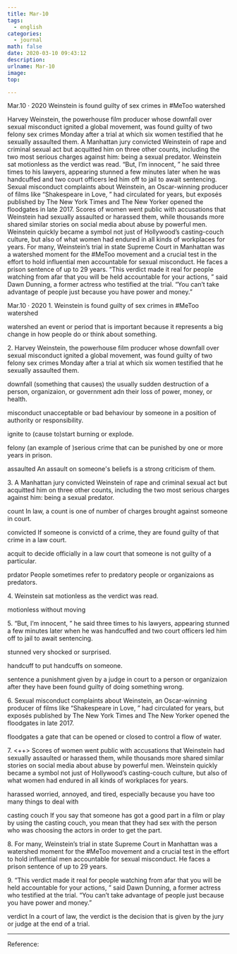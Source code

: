 ```yaml
---
title: Mar-10
tags:
  - english
categories:
  - journal
math: false
date: 2020-03-10 09:43:12
description:
urlname: Mar-10
image:
top:

---
```

Mar.10 · 2020
Weinstein is found guilty of sex crimes in #MeToo watershed

Harvey Weinstein, the powerhouse film producer whose downfall over sexual misconduct ignited a global movement, was found guilty of two felony sex crimes Monday after a trial at which six women testified that he sexually assaulted them.
A Manhattan jury convicted Weinstein of rape and criminal sexual act but acquitted him on three other counts, including the two most serious charges against him: being a sexual predator.
Weinstein sat motionless as the verdict was read.
“But, I’m innocent, ” he said three times to his lawyers, appearing stunned a few minutes later when he was handcuffed and two court officers led him off to jail to await sentencing.
Sexual misconduct complaints about Weinstein, an Oscar-winning producer of films like “Shakespeare in Love, ” had circulated for years, but exposés published by The New York Times and The New Yorker opened the floodgates in late 2017.
Scores of women went public with accusations that Weinstein had sexually assaulted or harassed them, while thousands more shared similar stories on social media about abuse by powerful men. Weinstein quickly became a symbol not just of Hollywood’s casting-couch culture, but also of what women had endured in all kinds of workplaces for years.
For many, Weinstein’s trial in state Supreme Court in Manhattan was a watershed moment for the #MeToo movement and a crucial test in the effort to hold influential men accountable for sexual misconduct. He faces a prison sentence of up to 29 years.
“This verdict made it real for people watching from afar that you will be held accountable for your actions, ” said Dawn Dunning, a former actress who testified at the trial. “You can’t take advantage of people just because you have power and money.”




<!--more-->
Mar.10 · 2020
<span id="inline-toc">1.</span>
Weinstein is found guilty of sex crimes in #MeToo watershed

<span id="inline-green">watershed</span>
an event or period that is important because it represents a big change in how people do or think about something.

<span id="inline-toc">2.</span> 
Harvey Weinstein, the powerhouse film producer whose downfall over sexual misconduct ignited a global movement, was found guilty of two felony sex crimes Monday after a trial at which six women testified that he sexually assaulted them.

<span id="inline-green">downfall</span>
(something that causes) the usually sudden destruction of a person, organizaion, or government adn their loss of power, money, or health.

<span id="inline-green">misconduct</span>
unacceptable or bad behaviour by someone in a position of authority or responsibility.

<span id="inline-green">ignite</span>
to (cause to)start burning or explode.

<span id="inline-green">felony</span>
(an example of )serious crime that can be punished by one or more years in prison.

<span id="inline-green">assaulted</span>
An assault on someone's beliefs is a strong criticism of them.


<span id="inline-toc">3.</span>
A Manhattan jury convicted Weinstein of rape and criminal sexual act but acquitted him on three other counts, including the two most serious charges against him: being a sexual predator.

<span id="inline-green">count</span>
In law, a count is one of number of charges brought against someone in court.

<span id="inline-green">convicted</span>
If someone is convictd of a crime, they are found guilty of that crime in a law court.

<span id="inline-green">acquit</span>
to decide officially in a law court that someone is not guilty of a particular.

<span id="inline-green">prdator</span>
People sometimes refer to predatory people or organizaions as predators.

<span id="inline-toc">4.</span>
Weinstein sat motionless as the verdict was read.

<span id="inline-green">motionless</span>
without moving

<span id="inline-toc">5.</span>
“But, I’m innocent, ” he said three times to his lawyers, appearing stunned a few minutes later when he was handcuffed and two court officers led him off to jail to await sentencing.

<span id="inline-green">stunned</span>
very shocked or surprised.

<span id="inline-green">handcuff</span>
to put handcuffs on someone.

<span id="inline-green">sentence</span>
a punishment given by a judge in court to a person or organizaion after they have been found guilty of doing something wrong.

<span id="inline-toc">6.</span>
Sexual misconduct complaints about Weinstein, an Oscar-winning producer of films like “Shakespeare in Love, ” had circulated for years, but exposés published by The New York Times and The New Yorker opened the floodgates in late 2017.

<span id="inline-green">floodgates</span>
a gate that can be opened or closed to control a flow of water.

<span id="inline-toc">7.</span> <++>
Scores of women went public with accusations that Weinstein had sexually assaulted or harassed them, while thousands more shared similar stories on social media about abuse by powerful men. Weinstein quickly became a symbol not just of Hollywood’s casting-couch culture, but also of what women had endured in all kinds of workplaces for years.

<span id="inline-green">harassed</span>
worried, annoyed, and tired, especially because you have too many things to deal with

<span id="inline-green">casting couch</span>
If you say that someone has got a good part in a film or play by using the casting couch, you mean that they had sex with the person who was choosing the actors in order to get the part.

<span id="inline-toc">8.</span>
For many, Weinstein’s trial in state Supreme Court in Manhattan was a watershed moment for the #MeToo movement and a crucial test in the effort to hold influential men accountable for sexual misconduct. He faces a prison sentence of up to 29 years.


<span id="inline-toc">9.</span>
“This verdict made it real for people watching from afar that you will be held accountable for your actions, ” said Dawn Dunning, a former actress who testified at the trial. “You can’t take advantage of people just because you have power and money.”

<span id="inline-green">verdict</span>
In a court of law, the verdict is the decision that is given by the jury or judge at the end of a trial.





---
Reference:


